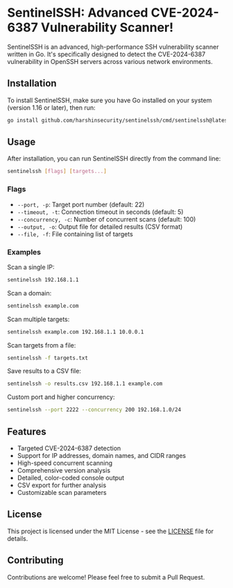 # SentinelSSH: Advanced CVE-2024-6387 Vulnerability Scanner!

SentinelSSH is an advanced, high-performance SSH vulnerability scanner written in Go. It's specifically designed to detect the CVE-2024-6387 vulnerability in OpenSSH servers across various network environments.

## Installation

To install SentinelSSH, make sure you have Go installed on your system (version 1.16 or later), then run:

```bash
go install github.com/harshinsecurity/sentinelssh/cmd/sentinelssh@latest
```
## Usage

After installation, you can run SentinelSSH directly from the command line:

```bash
sentinelssh [flags] [targets...]
```

### Flags

- `--port, -p`: Target port number (default: 22)
- `--timeout, -t`: Connection timeout in seconds (default: 5)
- `--concurrency, -c`: Number of concurrent scans (default: 100)
- `--output, -o`: Output file for detailed results (CSV format)
- `--file, -f`: File containing list of targets

### Examples

Scan a single IP:
```bash
sentinelssh 192.168.1.1
```

Scan a domain:
```bash
sentinelssh example.com
```

Scan multiple targets:
```bash
sentinelssh example.com 192.168.1.1 10.0.0.1
```

Scan targets from a file:
```bash
sentinelssh -f targets.txt
```

Save results to a CSV file:
```bash
sentinelssh -o results.csv 192.168.1.1 example.com
```

Custom port and higher concurrency:
```bash
sentinelssh --port 2222 --concurrency 200 192.168.1.0/24
```

## Features

- Targeted CVE-2024-6387 detection
- Support for IP addresses, domain names, and CIDR ranges
- High-speed concurrent scanning
- Comprehensive version analysis
- Detailed, color-coded console output
- CSV export for further analysis
- Customizable scan parameters

## License

This project is licensed under the MIT License - see the [LICENSE](LICENSE) file for details.

## Contributing

Contributions are welcome! Please feel free to submit a Pull Request.
